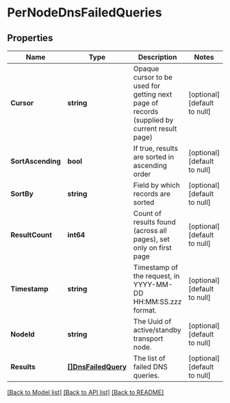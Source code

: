 # PerNodeDnsFailedQueries

## Properties
Name | Type | Description | Notes
------------ | ------------- | ------------- | -------------
**Cursor** | **string** | Opaque cursor to be used for getting next page of records (supplied by current result page) | [optional] [default to null]
**SortAscending** | **bool** | If true, results are sorted in ascending order | [optional] [default to null]
**SortBy** | **string** | Field by which records are sorted | [optional] [default to null]
**ResultCount** | **int64** | Count of results found (across all pages), set only on first page | [optional] [default to null]
**Timestamp** | **string** | Timestamp of the request, in YYYY-MM-DD HH:MM:SS.zzz format. | [optional] [default to null]
**NodeId** | **string** | The Uuid of active/standby transport node. | [optional] [default to null]
**Results** | [**[]DnsFailedQuery**](DnsFailedQuery.md) | The list of failed DNS queries. | [optional] [default to null]

[[Back to Model list]](../README.md#documentation-for-models) [[Back to API list]](../README.md#documentation-for-api-endpoints) [[Back to README]](../README.md)

